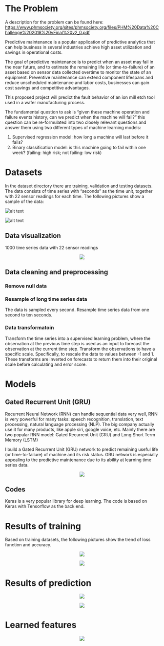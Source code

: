 # The Problem
A description for the problem can be found here:
https://www.phmsociety.org/sites/phmsociety.org/files/PHM%20Data%20Challenge%202018%20vFinal%20v2_0.pdf

Predictive maintenance is a popular application of predictive analytics that can help business in several industries achieve high asset
utilization and savings in operational costs.

The goal of predictive maintenance is to predict when an asset may fail in the near future, and to estimate the remaining life (or time-to-failure) of an asset based on sensor data collected overtime to monitor the state of an equipment. 
Preventive maintenance can extend component lifespans and reduce unscheduled maintenance and labor costs, businesses can gain cost savings and competitive advantages.

This proposed project will predict the fault behavior of an ion mill etch tool used in a wafer manufacturing process.

The fundamental question to ask is “given these machine operation and failure events history, can we predict when the machine will fail?”  this question can be re-formulated into two closely relevant questions and answer them using two different types of machine learning models:
1. Supervised regression model: how long a machine will last before it fails?
2. Binary classification model: is this machine going to fail within one week? (failing: high risk; not failing: low risk)

# Datasets

In the dataset directory there are training, validation and testing datasets. The data consists of time series with “seconds” as the time unit, together with 22 sensor readings for each time. The following pictures show a sample of the data:

![alt text](https://github.com/mengxu29/DataScienceIncubator/blob/master/pic/sample1.jpg)

![alt text](https://github.com/mengxu29/DataScienceIncubator/blob/master/pic/sample2.png)

## Data visualization
1000 time series data with 22 sensor readings
<p align="center"> 
<img src="https://github.com/mengxu29/DataScienceIncubator/blob/master/pic/visualization.jpg">
</p>

## Data cleaning and preprocessing

### Remove null data

### Resample of long time series data
The data is sampled every second. Resample time series data from one second to ten seconds.

### Data transformatoin 

Transform the time series into a supervised learning problem, where the observation at the previous time step is used as an input to forecast the observation at the current time step. Transform the observations to have a specific scale. Specifically, to rescale the data to values between -1 and 1. These transforms are inverted on forecasts to return them into their original scale before calculating and error score.

# Models
## Gated Recurrent Unit (GRU)

Recurrent Neural Network (RNN) can handle sequential data very well, RNN is very powerful for many tasks: speech recognition, translation, text processing, natural language processing (NLP). The big company actually use it for many products, like apple siri, google voice, etc. Mainly there are two popular RNN model: Gated Recurrent Unit (GRU) and Long Short Term Memory (LSTM)

I build a Gated Recurrent Unit (GRU) network to predict remaining useful life (or time-to-failure) of machine and its risk status.
GRU network is especially appealing to the predictive maintenance due to its ability at learning time series data.

<p align="center"> 
<img src="https://github.com/mengxu29/DataScienceIncubator/blob/master/pic/diagram.png">
</p>

## Codes
Keras is a very popular library for deep learning. The code is based on Keras with Tensorflow as the back end.

# Results of training
Based on training datasets, the following pictures show the trend of loss function and accuracy.

<p align="center"> 
<img src="https://github.com/mengxu29/DataScienceIncubator/blob/master/pic/loss.jpg">
</p>

<p align="center"> 
<img src="https://github.com/mengxu29/DataScienceIncubator/blob/master/pic/accuracy.png">
</p>

# Results of prediction

<p align="center"> 
<img src="https://github.com/mengxu29/DataScienceIncubator/blob/master/pic/prediction.png">
</p>

<p align="center"> 
<img src="https://github.com/mengxu29/DataScienceIncubator/blob/master/pic/prediction%20risk.jpg">
</p>

# Learned features

<p align="center"> 
<img src="https://github.com/mengxu29/DataScienceIncubator/blob/master/pic/feature.jpg">
</p>
